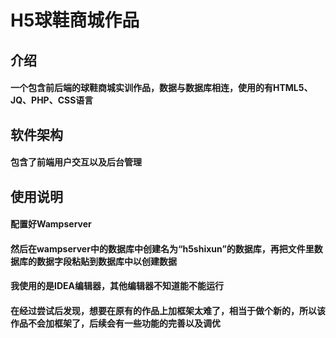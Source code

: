 # H5球鞋商城作品
## 介绍
#### 一个包含前后端的球鞋商城实训作品，数据与数据库相连，使用的有HTML5、JQ、PHP、CSS语言

## 软件架构
#### 包含了前端用户交互以及后台管理

## 使用说明
#### 配置好Wampserver
#### 然后在wampserver中的数据库中创建名为“h5shixun”的数据库，再把文件里数据库的数据字段粘贴到数据库中以创建数据
#### 我使用的是IDEA编辑器，其他编辑器不知道能不能运行
#### 在经过尝试后发现，想要在原有的作品上加框架太难了，相当于做个新的，所以该作品不会加框架了，后续会有一些功能的完善以及调优

